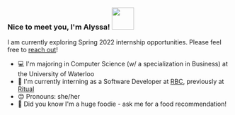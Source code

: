 <!-- 
<p align="center">
  <img src="https://64.media.tumblr.com/ef7d6711d5725003221f835edf723a31/tumblr_orswviR7Yb1s35qyfo1_1280.gifv" width="700">
</p> -->

### Nice to meet you, I'm Alyssa! <img src="https://media.giphy.com/media/mGcNjsfWAjY5AEZNw6/giphy.gif" width="50">
I am currently exploring Spring 2022 internship opportunities. Please feel free to [reach out](https://www.linkedin.com/in/alyssa-gao/)!
- 💻&nbsp;I'm majoring in Computer Science (w/ a specialization in Business) at the University of Waterloo
- 🏦&nbsp;I'm currently interning as a Software Developer at [RBC](https://rbcroyalbank.com), previously at [Ritual](https://ritual.co/)
- 😊&nbsp;Pronouns: she/her
- 🍧&nbsp;Did you know I'm a huge foodie - ask me for a food recommendation!

